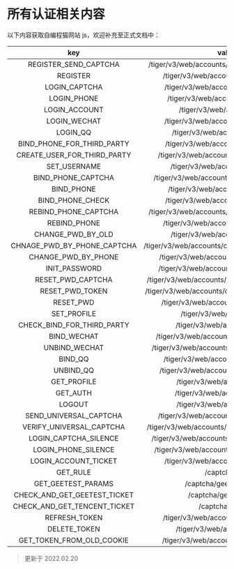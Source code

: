 # 所有认证相关内容

以下内容获取自编程猫网站 js，欢迎补充至正式文档中：

|             key              |                     value                      |
| :--------------------------: | :--------------------------------------------: |
|    REGISTER_SEND_CAPTCHA     | /tiger/v3/web/accounts/captcha/register/phone  |
|           REGISTER           |     /tiger/v3/web/accounts/register/phone      |
|        LOGIN_CAPTCHA         |      /tiger/v3/web/accounts/captcha/login      |
|         LOGIN_PHONE          |       /tiger/v3/web/accounts/phone/login       |
|        LOGIN_ACCOUNT         |          /tiger/v3/web/accounts/login          |
|         LOGIN_WECHAT         |      /tiger/v3/web/accounts/oauth/wechat       |
|           LOGIN_QQ           |        /tiger/v3/web/accounts/oauth/qq         |
|  BIND_PHONE_FOR_THIRD_PARTY  |      /tiger/v3/web/accounts/captcha/oaut       |
| CREATE_USER_FOR_THIRD_PARTY  |    /tiger/v3/web/accounts/oauth/third-party    |
|         SET_USERNAME         |        /tiger/v3/web/accounts/username         |
|      BIND_PHONE_CAPTCHA      |   /tiger/v3/web/accounts/captcha/phone/bind    |
|          BIND_PHONE          |       /tiger/v3/web/accounts/phone/bind        |
|       BIND_PHONE_CHECK       |       /tiger/v3/web/accounts/phone/check       |
|     REBIND_PHONE_CAPTCHA     |  /tiger/v3/web/accounts/captcha/phone/change   |
|         REBIND_PHONE         |      /tiger/v3/web/accounts/phone/change       |
|      CHANGE_PWD_BY_OLD       |        /tiger/v3/web/accounts/password         |
| CHNAGE_PWD_BY_PHONE_CAPTCHA  | /tiger/v3/web/accounts/captcha/password/update |
|     CHANGE_PWD_BY_PHONE      |     /tiger/v3/web/accounts/password/phone      |
|        INIT_PASSWORD         |    /tiger/v3/web/accounts/password/setting     |
|      RESET_PWD_CAPTCHA       | /tiger/v3/web/accounts/captcha/password/reset  |
|       RESET_PWD_TOKEN        | /tiger/v3/web/accounts/captcha/password/check  |
|          RESET_PWD           |     /tiger/v3/web/accounts/password/reset      |
|         SET_PROFILE          |          /tiger/v3/web/accounts/info           |
|  CHECK_BIND_FOR_THIRD_PARTY  |         /tiger/v3/web/accounts/oauths          |
|         BIND_WECHAT          |    /tiger/v3/web/accounts/oauth/wechat/bind    |
|        UNBIND_WECHAT         |   /tiger/v3/web/accounts/oauth/wechat/unbind   |
|           BIND_QQ            |      /tiger/v3/web/accounts/oauth/qq/bind      |
|          UNBIND_QQ           |     /tiger/v3/web/accounts/oauth/qq/unbind     |
|         GET_PROFILE          |         /tiger/v3/web/accounts/profile         |
|           GET_AUTH           |         /tiger/v3/web/accounts/privacy         |
|            LOGOUT            |         /tiger/v3/web/accounts/logout          |
|    SEND_UNIVERSAL_CAPTCHA    |     /tiger/v3/web/accounts/captcha/common      |
|   VERIFY_UNIVERSAL_CAPTCHA   |  /tiger/v3/web/accounts/captcha/common/check   |
|    LOGIN_CAPTCHA_SILENCE     |  /tiger/v3/web/accounts/captcha/login/silence  |
|     LOGIN_PHONE_SILENCE      |   /tiger/v3/web/accounts/phone/login/silence   |
|     LOGIN_ACCOUNT_TICKET     |     /tiger/v3/web/accounts/login/security      |
|           GET_RULE           |                 /captcha/rule                  |
|      GET_GEETEST_PARAMS      |           /captcha/geetest/register            |
| CHECK_AND_GET_GEETEST_TICKET |            /captcha/geetest/verify             |
| CHECK_AND_GET_TENCENT_TICKET |                /captcha/tencent                |
|        REFRESH_TOKEN         |     /tiger/v3/web/accounts/tokens/refresh      |
|         DELETE_TOKEN         |         /tiger/v3/web/accounts/tokens          |
|  GET_TOKEN_FROM_OLD_COOKIE   |     /tiger/v3/web/accounts/tokens/convert      |

> 更新于 2022.02.20
